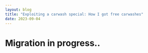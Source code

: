 ```yaml
---
layout: blog
title: "Exploiting a carwash special: How I got free carwashes"
date: 2023-09-04
---
```


# Migration in progress..